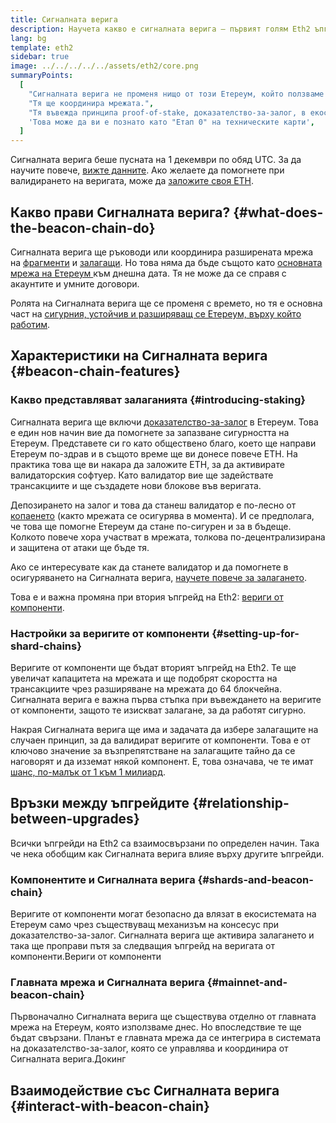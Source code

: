 ```yaml
---
title: Сигналната верига
description: Научета какво е сигналната верига – първият голям Eth2 ъпгрейд на Етереум.
lang: bg
template: eth2
sidebar: true
image: ../../../../../assets/eth2/core.png
summaryPoints:
  [
    "Сигналната верига не променя нищо от този Етереум, който ползваме днес.",
    "Тя ще координира мрежата.",
    "Тя въвежда принципа proof-of-stake, доказателство-за-залог, в екосистемата на Етереум.",
    'Това може да ви е познато като "Етап 0" на техническите карти',
  ]
---
```


<UpgradeStatus isShipped date="Shipped!">
    Сигналната верига беше пусната на 1 декември по обяд UTC. За да научите повече, <a href="https://beaconscan.com/">вижте данните</a>. Ако желаете да помогнете при валидирането на веригата, може да <a href="/eth2/staking/">заложите своя ETH</a>.
</UpgradeStatus>

## Какво прави Сигналната верига? {#what-does-the-beacon-chain-do}

Сигналната верига ще ръководи или координира разширената мрежа на [фрагменти](/eth2/shard-chains/) и [залагащи](/eth2/staking/). Но това няма да бъде същото като [основната мрежа на Етереум ](/glossary/#mainnet) към днешна дата. Тя не може да се справя с акаунтите и умните договори.

Ролята на Сигналната верига ще се променя с времето, но тя е основна част на [сигурния, устойчив и разширяващ се Етереум, върху който работим](/eth2/vision/).

## Характеристики на Сигналната верига {#beacon-chain-features}

### Какво представляват залаганията {#introducing-staking}

Сигналната верига ще включи [доказателство-за-залог](/developers/docs/consensus-mechanisms/pos/) в Етереум. Това е един нов начин вие да помогнете за запазване сигурността на Етереум. Представете си го като обществено благо, което ще направи Етереум по-здрав и в същото време ще ви донесе повече ETH. На практика това ще ви накара да заложите ETH, за да активирате валидаторския софтуер. Като валидатор вие ще задействате трансакциите и ще създадете нови блокове във веригата.

Депозирането на залог и това да станеш валидатор е по-лесно от [копаенето](/developers/docs/mining/) (както мрежата се осигурява в момента). И се предполага, че това ще помогне Етереум да стане по-сигурен и за в бъдеще. Колкото повече хора участват в мрежата, толкова по-децентрализирана и защитена от атаки ще бъде тя.

<InfoBanner emoji=":money_bag:">
Ако се интересувате как да станете валидатор и да помогнете в осигуряването на Сигналната верига, <a href="/eth2/staking/">научете повече за залагането</a>.
</InfoBanner>

Това е и важна промяна при втория ъпгрейд на Eth2: [вериги от компоненти](/eth2/shard-chains/).

### Настройки за веригите от компоненти {#setting-up-for-shard-chains}

Веригите от компоненти ще бъдат вторият ъпгрейд на Eth2. Те ще увеличат капацитета на мрежата и ще подобрят скоростта на трансакциите чрез разширяване на мрежата до 64 блокчейна. Сигналната верига е важна първа стъпка при въвеждането на веригите от компоненти, защото те изискват залагане, за да работят сигурно.

Накрая Сигналната верига ще има и задачата да избере залагащите на случаен принцип, за да валидират веригите от компоненти. Това е от ключово значение за възпрепятстване на залагащите тайно да се наговорят и да изземат някой компонент. Е, това означава, че те имат [шанс, по-малък от 1 към 1 милиард](https://medium.com/@chihchengliang/minimum-committee-size-explained-67047111fa20).

## Връзки между ъпгрейдите {#relationship-between-upgrades}

Всички ъпгрейди на Eth2 са взаимосвързани по определен начин. Така че нека обобщим как Сигналната верига влияе върху другите ъпгрейди.

### Компонентите и Сигналната верига {#shards-and-beacon-chain}

Веригите от компоненти могат безопасно да влязат в екосистемата на Етереум само чрез съществуващ механизъм на консесус при доказателство-за-залог. Сигналната верига ще активира залагането и така ще проправи пътя за следващия ъпгрейд на веригата от компоненти.<ButtonLink to="/eth2/shard-chains/">Вериги от компоненти</ButtonLink>

### Главната мрежа и Сигналната верига {#mainnet-and-beacon-chain}

Първоначално Сигналната верига ще съществува отделно от главната мрежа на Етереум, която използваме днес. Но впоследствие те ще бъдат свързани. Планът е главната мрежа да се интегрира в системата на доказателство-за-залог, която се управлява и координира от Сигналната верига.<ButtonLink to="/eth2/docking/">Докинг</ButtonLink>

<Divider />

## Взаимодействие със Сигналната верига {#interact-with-beacon-chain}

<Eth2BeaconChainActions />
